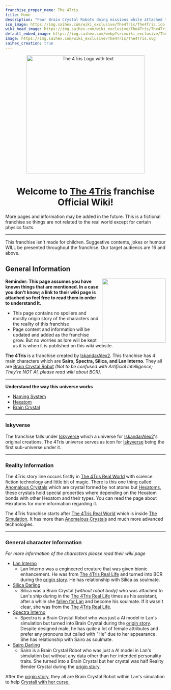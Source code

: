 ```yaml
---
franchise_proper_name: The 4Tris
title: Home
description: "Four Brain Crystal Robots doing missions while attached to a reality bending simulation to save the world. This franchise isn't made for children. (Intended for 16 and above)"
ico_image: https://img.saihex.com/wiki_exclusive/The4Tris/The4Tris.ico
wiki_head_image: https://img.saihex.com/wiki_exclusive/The4Tris/The4Tris_Cover_Text.svg
default_embed_image: https://img.saihex.com/webp?src=wiki_exclusive/The4Tris/4TrisCover.png
image: https://img.saihex.com/wiki_exclusive/The4Tris/The4Tris.svg
saihex_creation: true
---
```


<p align="center">
  <img src="https://img.saihex.com/wiki_exclusive/The4Tris/The4Tris_Cover_Text.svg" alt="The 4Tris Logo with text" width="370">
</p>

<h1 align="center">
  Welcome to <u>The 4Tris</u> franchise Official Wiki!
</h1>
<p class="warning_box">More pages and information may be added in the future. This is a fictional franchise so things are not related to the real world except for certain physics facts.</p>

---

<p class="warning_box">This franchise isn't made for children. Suggestive contents, jokes or humour WILL be presented throughout the franchise. Our target audiencs are 16 and above.</p>

## General Information

<img align="right" width="200" src="https://img.saihex.com/webp?src=wiki_exclusive/The4Tris/4TrisCover.png">

**Reminder: This page assumes you have known things that are mentioned. In a case you don't know; a link to their wiki page is attached so feel free to read them in order to understand it.**

<disc>
  <ul>
    <li>This page contains no spoilers and mostly origin story of the characters and the reality of this franchise</li>
    <li>Page content and information will be updated and added as the franchise grow. But no worries as lore will be kept as it is when it is published on this wiki website.</li>
  </ul>
</disc>

**The 4Tris** is a franchise created by [IskandarAlex2](https://github.com/IskandarAlex2). This franchise has 4 main characters which are **Sairo, Spectra, Silica, and Lan Interno**. They all are [Brain Crystal Robot](The4Tris/category/logic/Brain_Crystal#brain-crystal-robot)  *(Not to be confused with Artificial Intelligence; They're NOT AI, please read wiki about BCR)*.

---

**Understand the way this universe works**
- [Naming System](The4Tris/category/logic/naming_system)
- [Hexatom](The4Tris/category/logic/Hexatom)
- [Brain Crystal](The4Tris/category/logic/Brain_Crystal)

---

### Iskyverse
The franchise falls under [Iskyverse](https://github.com/IskandarAlex2/IskandarAlex2/blob/master/Iskyverse.md) which a universe for [IskandarAlex2](https://github.com/IskandarAlex2)'s original creations. The 4Tris universe serves as icon for [Iskyverse](https://github.com/IskandarAlex2/IskandarAlex2/blob/master/Iskyverse.md) being the first sub-universe under it.

---

### Reality Information
The 4Tris story line occurs firstly in [The 4Tris Real World](The4Tris/Dimensions/real_life) with science fiction technology and little bit of magic. There is this one thing called [Anomalous Crystals](The4Tris/category/logic/Hexatom) which are crystal formed by not atoms but [Hexatoms](The4Tris/category/logic/Hexatom), these crystals hold special properties where depending on the Hexatom bonds with other Hexatom and their types. You can read the page about Hexatoms for more information regarding it.

The 4Tris franchise starts after [The 4Tris Real World](The4Tris/Dimensions/real_life) which is inside [The Simulation](The4Tris/Dimensions/the_simulation). It has more than [Anomalous Crystals](The4Tris/category/logic/Hexatom) and much more advanced technologies.

---

### General character Information
*For more information of the characters please read their wiki page*
- [Lan Interno](The4Tris/category/Characters/Lan_Interno)
  - Lan Interno was a engineered creature that was given bionic enhancement. He was from [The 4Tris Real Life](The4Tris/category/Dimensions/real_life) and turned into BCR during the [origin story](The4Tris/category/Dimensions/the_simulation#origin-story). He has relationship with Silica as soulmate.
- [Silica Darling](The4Tris/category/Characters/Silica)
  - Silica was a Brain Crystal *(without robot body)* who was attached to Lan's ship during in the [The 4Tris Real Life](The4Tris/category/Dimensions/real_life) times as his assistant, after a while she [fallen for Lan](The4Tris/category/Dimensions/real_life#lan-meeting-silica) and become his soulmate. If it wasn't clear, she was from the [The 4Tris Real Life](The4Tris/category/Dimensions/real_life).
- [Spectra Interno](The4Tris/category/Characters/Spectra)
  - Spectra is a Brain Crystal Robot who was just a AI model in Lan's simulation but turned into Brain Crystal during the [origin story](The4Tris/category/Dimensions/the_simulation#origin-story). Despite designed male, he has quite a lot of female attributes and prefer any pronouns but called with "He" due to her appearance. She has relationship with Sairo as soulmate.
- [Sairo Darling](The4Tris/category/Characters/Sairo)
  - Sairo is a Brain Crystal Robot who was just a AI model in Lan's simulation but without any data other than her intended personality traits. She turned into a Brain Crystal but her crystal was half Reality Bender Crystal during the [origin story](The4Tris/category/Dimensions/the_simulation#origin-story).

After the [origin story](The4Tris/category/Dimensions/the_simulation#origin-story), they all are Brain Crystal Robot within Lan's simulation to help [Crystali with her curse.](The4Tris/category/Dimensions/the_simulation#crystali-and-her-curse)